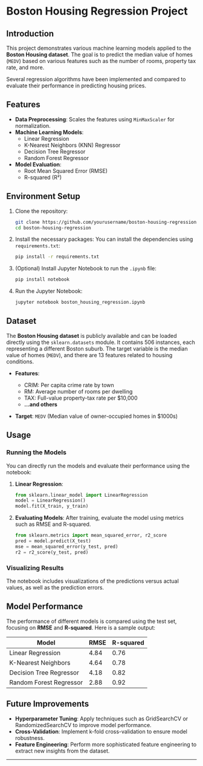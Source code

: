 # Boston Housing Regression Project

## Introduction
This project demonstrates various machine learning models applied to the **Boston Housing dataset**. The goal is to predict the median value of homes (`MEDV`) based on various features such as the number of rooms, property tax rate, and more.

Several regression algorithms have been implemented and compared to evaluate their performance in predicting housing prices.

## Features
- **Data Preprocessing**: Scales the features using `MinMaxScaler` for normalization.
- **Machine Learning Models**:
  - Linear Regression
  - K-Nearest Neighbors (KNN) Regressor
  - Decision Tree Regressor
  - Random Forest Regressor
- **Model Evaluation**: 
  - Root Mean Squared Error (RMSE)
  - R-squared (R²)

## Environment Setup
1. Clone the repository:
   ```bash
   git clone https://github.com/yourusername/boston-housing-regression.git
   cd boston-housing-regression
   ```

2. Install the necessary packages:
   You can install the dependencies using `requirements.txt`:
   ```bash
   pip install -r requirements.txt
   ```

3. (Optional) Install Jupyter Notebook to run the `.ipynb` file:
   ```bash
   pip install notebook
   ```

4. Run the Jupyter Notebook:
   ```bash
   jupyter notebook boston_housing_regression.ipynb
   ```

## Dataset
The **Boston Housing dataset** is publicly available and can be loaded directly using the `sklearn.datasets` module. It contains 506 instances, each representing a different Boston suburb. The target variable is the median value of homes (`MEDV`), and there are 13 features related to housing conditions.

- **Features**:
  - CRIM: Per capita crime rate by town
  - RM: Average number of rooms per dwelling
  - TAX: Full-value property-tax rate per $10,000
  - **...and others**

- **Target**: `MEDV` (Median value of owner-occupied homes in $1000s)

## Usage
### Running the Models
You can directly run the models and evaluate their performance using the notebook:

1. **Linear Regression**:
   ```python
   from sklearn.linear_model import LinearRegression
   model = LinearRegression()
   model.fit(X_train, y_train)
   ```

2. **Evaluating Models**:
   After training, evaluate the model using metrics such as RMSE and R-squared.
   ```python
   from sklearn.metrics import mean_squared_error, r2_score
   pred = model.predict(X_test)
   mse = mean_squared_error(y_test, pred)
   r2 = r2_score(y_test, pred)
   ```

### Visualizing Results
The notebook includes visualizations of the predictions versus actual values, as well as the prediction errors.

## Model Performance
The performance of different models is compared using the test set, focusing on **RMSE** and **R-squared**. Here is a sample output:

| Model                  | RMSE   | R-squared |
|-------------------------|--------|-----------|
| Linear Regression        | 4.84   | 0.76      |
| K-Nearest Neighbors      | 4.64   | 0.78      |
| Decision Tree Regressor  | 4.18   | 0.82      |
| Random Forest Regressor  | 2.88   | 0.92    |

## Future Improvements
- **Hyperparameter Tuning**: Apply techniques such as GridSearchCV or RandomizedSearchCV to improve model performance.
- **Cross-Validation**: Implement k-fold cross-validation to ensure model robustness.
- **Feature Engineering**: Perform more sophisticated feature engineering to extract new insights from the dataset.

---